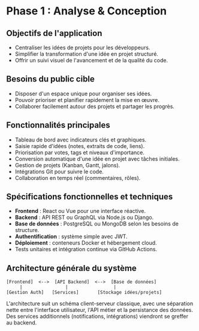 # Phase 1 : Analyse & Conception

## Objectifs de l'application
- Centraliser les idées de projets pour les développeurs.
- Simplifier la transformation d'une idée en projet structuré.
- Offrir un suivi visuel de l'avancement et de la qualité du code.

## Besoins du public cible
- Disposer d'un espace unique pour organiser ses idées.
- Pouvoir prioriser et planifier rapidement la mise en œuvre.
- Collaborer facilement autour des projets et partager les progrès.

## Fonctionnalités principales
- Tableau de bord avec indicateurs clés et graphiques.
- Saisie rapide d'idées (notes, extraits de code, liens).
- Priorisation par votes, tags et niveaux d'importance.
- Conversion automatique d'une idée en projet avec tâches initiales.
- Gestion de projets (Kanban, Gantt, jalons).
- Intégrations Git pour suivre le code.
- Collaboration en temps réel (commentaires, rôles).

## Spécifications fonctionnelles et techniques
- **Frontend** : React ou Vue pour une interface réactive.
- **Backend** : API REST ou GraphQL via Node.js ou Django.
- **Base de données** : PostgreSQL ou MongoDB selon les besoins de structure.
- **Authentification** : système simple avec JWT.
- **Déploiement** : conteneurs Docker et hébergement cloud.
- Tests unitaires et intégration continue via GitHub Actions.

## Architecture générale du système
```
[Frontend]  <-->  [API Backend]  <-->  [Base de données]
     |                |                 |
[Gestion Auth]   [Services]       [Stockage idées/projets]
```
L'architecture suit un schéma client-serveur classique, avec une séparation nette entre l'interface utilisateur, l'API métier et la persistance des données. Des services additionnels (notifications, intégrations) viendront se greffer au backend.
